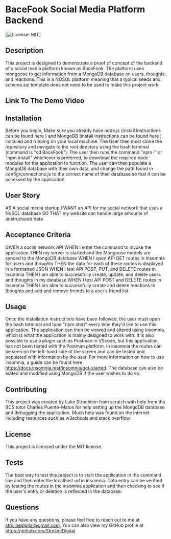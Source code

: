 # BaceFook Social Media Platform Backend
  [![License: MIT](https://img.shields.io/badge/License-MIT-yellow.svg)]
  ## Description
  This project is designed to demonstrate a proof of concept of the backend of a social media platform known as BaceFook. The platform uses mongoose to get information from a MongoDB database on users, thoughts, and reactions. This is a NOSQL platform meaning that a typical seeds and schema.sql template does not need to be used to make this project work. 

  ## Link To The Demo Video
  
  
   ## Installation
   Before you begin, Make sure you already have node.js (install instructions can be found here ) and MongoDB (install instructions can be found here ) installed and running on your local machine. The User then must clone the repository and navigate to the root directory using the bash terminal (command is "cd BaceFook"). The user then runs the command "npm i" or "npm install" whichever is preferred, to download the required node modules for the application to function. The user can then populate a MongoDB database with their own data, and change the path found in config/connections.js to the correct name of their database so that it can be accessed by the application. 

   ## User Story
  AS A social media startup
I WANT an API for my social network that uses a NoSQL database
SO THAT my website can handle large amounts of unstructured data

  ## Acceptance Criteria
  GIVEN a social network API
WHEN I enter the command to invoke the application
THEN my server is started and the Mongoose models are synced to the MongoDB database
WHEN I open API GET routes in Insomnia for users and thoughts
THEN the data for each of these routes is displayed in a formatted JSON
WHEN I test API POST, PUT, and DELETE routes in Insomnia
THEN I am able to successfully create, update, and delete users and thoughts in my database
WHEN I test API POST and DELETE routes in Insomnia
THEN I am able to successfully create and delete reactions to thoughts and add and remove friends to a user’s friend list
  ## Usage
 Once the installation instructions have been followed, the user must open the bash terminal and type "npm start" every time they'd like to use this application. The application can then be viewed and altered using insomnia, which is what the application is mainly designed to work with. It is also possible to use a plugin such as Postman in VScode, but this application has not been tested with the Postman platform. In insomnia the routes can be seen on the left-hand side of the screen and can be tested and populated with information by the user. For more information on how to use insomnia, a guide can be found here https://docs.insomnia.rest/insomnia/get-started. The database can also be edited and modified using MongoDB if the user wishes to do so.

  ## Contributing
  This project was created by Luke Stroehlein from scratch with help from the BCS tutor Charles Puente-Matos for help setting up the MongoDB database and debugging the application. Much help was found on the internet including resources such as w3schools and stack overflow.
  ## License
  This project is licensed under the MIT license.
  ## Tests
  The best way to test this project is to start the application in the command line and then enter the localhost url in insomnia. Data entry can be verified by testing the routes in the insomnia application and then  checking to see if the user's entry or deletion is reflected in the database.


  ## Questions
  If you have any questions, please feel free to reach out to me at strolinedigital@gmail.com. 
  You can also view my GitHub profile at https://github.com/StrolineDigital



